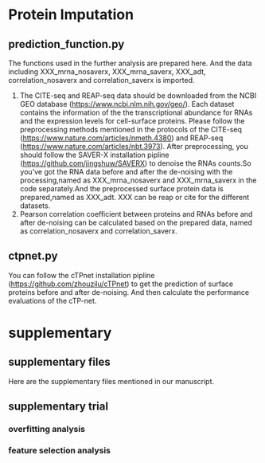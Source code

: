 # Protein Imputation
## prediction_function.py
The functions used in the further analysis are prepared here. And the data including XXX_mrna_nosaverx, XXX_mrna_saverx, XXX_adt, correlation_nosaverx and correlation_saverx is imported.
1. The CITE-seq and REAP-seq data should be downloaded from the NCBI GEO database (https://www.ncbi.nlm.nih.gov/geo/). Each dataset contains the information of the the transcriptional abundance for RNAs and the expression levels for cell-surface proteins. Please follow the preprocessing methods mentioned in the protocols of the CITE-seq (https://www.nature.com/articles/nmeth.4380) and REAP-seq (https://www.nature.com/articles/nbt.3973). After preprocessing, you should follow the SAVER-X installation pipline (https://github.com/jingshuw/SAVERX) to denoise the RNAs counts.So you've got the RNA data before and after the de-noising with the processing,named as XXX_mrna_nosaverx and XXX_mrna_saverx in the code separately.And the preprocessed surface protein data is prepared,named as XXX_adt. XXX can be reap or cite for the different datasets.
1. Pearson correlation coefficient between proteins and RNAs before and after de-noising can be calculated based on the prepared data, named as correlation_nosaverx and correlation_saverx. 

## ctpnet.py
You can follow the cTPnet installation pipline (https://github.com/zhouzilu/cTPnet) to get the prediction of surface proteins before and after de-noising. And then calculate the performance evaluations of the cTP-net.

# supplementary
## supplementary files
Here are the supplementary files mentioned in our manuscript.

## supplementary trial
### overfitting analysis

### feature selection analysis



 
